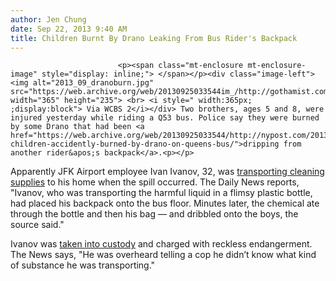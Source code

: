 ```yaml
---
author: Jen Chung
date: Sep 22, 2013 9:40 AM
title: Children Burnt By Drano Leaking From Bus Rider's Backpack
---
```



                            
                            
                            
                            <p><span class="mt-enclosure mt-enclosure-image" style="display: inline;"> </span></p><div class="image-left"> <img alt="2013_09_dranoburn.jpg" src="https://web.archive.org/web/20130925033544im_/http://gothamist.com/attachments/jen/2013_09_dranoburn.jpg" width="365" height="235"> <br> <i style=" width:365px; ;display:block"> Via WCBS 2</i></div> Two brothers, ages 5 and 8, were injured yesterday while riding a Q53 bus. Police say they were burned by some Drano that had been <a href="https://web.archive.org/web/20130925033544/http://nypost.com/2013/09/21/two-children-accidently-burned-by-drano-on-queens-bus/">dripping from another rider&apos;s backpack</a>.<p></p>

<p>Apparently JFK Airport employee Ivan Ivanov, 32, was <a href="https://web.archive.org/web/20130925033544/http://www.nydailynews.com/new-york/queens/children-suffer-acid-burns-queens-bus-article-1.1463473">transporting cleaning supplies</a> to his home when the spill occurred. The Daily News reports, &quot;Ivanov, who was transporting the harmful liquid in a flimsy plastic bottle, had placed his backpack onto the bus floor. Minutes later, the chemical ate through the bottle and then his bag &#x2014; and dribbled onto the boys, the source said.&quot;</p>

<p>Ivanov was <a href="https://web.archive.org/web/20130925033544/http://newyork.cbslocal.com/2013/09/22/two-children-accidentally-burned-by-cleaning-solution-on-queens-bus/">taken into custody</a> and charged with reckless endangerment. The News says, &quot;He was overheard telling a cop he didn&#x2019;t know what kind of substance he was transporting.&quot;</p>
                            
                            
                            